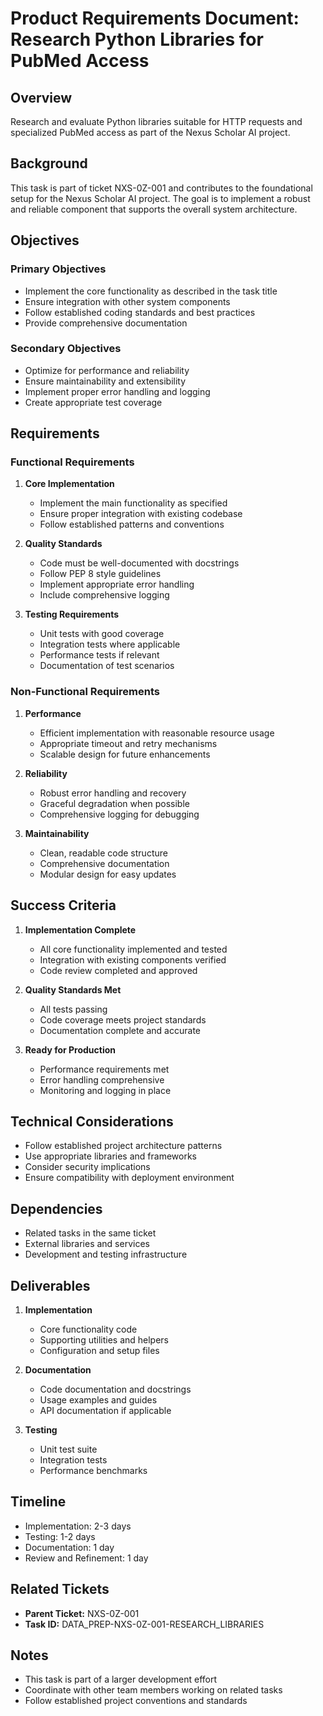 # Product Requirements Document: Research Python Libraries for PubMed Access

## Overview

Research and evaluate Python libraries suitable for HTTP requests and specialized PubMed access as part of the Nexus Scholar AI project.

## Background

This task is part of ticket NXS-0Z-001 and contributes to the foundational setup for the Nexus Scholar AI project. The goal is to implement a robust and reliable component that supports the overall system architecture.

## Objectives

### Primary Objectives
- Implement the core functionality as described in the task title
- Ensure integration with other system components
- Follow established coding standards and best practices
- Provide comprehensive documentation

### Secondary Objectives
- Optimize for performance and reliability
- Ensure maintainability and extensibility
- Implement proper error handling and logging
- Create appropriate test coverage

## Requirements

### Functional Requirements
1. **Core Implementation**
   - Implement the main functionality as specified
   - Ensure proper integration with existing codebase
   - Follow established patterns and conventions

2. **Quality Standards**
   - Code must be well-documented with docstrings
   - Follow PEP 8 style guidelines
   - Implement appropriate error handling
   - Include comprehensive logging

3. **Testing Requirements**
   - Unit tests with good coverage
   - Integration tests where applicable
   - Performance tests if relevant
   - Documentation of test scenarios

### Non-Functional Requirements
1. **Performance**
   - Efficient implementation with reasonable resource usage
   - Appropriate timeout and retry mechanisms
   - Scalable design for future enhancements

2. **Reliability**
   - Robust error handling and recovery
   - Graceful degradation when possible
   - Comprehensive logging for debugging

3. **Maintainability**
   - Clean, readable code structure
   - Comprehensive documentation
   - Modular design for easy updates

## Success Criteria

1. **Implementation Complete**
   - All core functionality implemented and tested
   - Integration with existing components verified
   - Code review completed and approved

2. **Quality Standards Met**
   - All tests passing
   - Code coverage meets project standards
   - Documentation complete and accurate

3. **Ready for Production**
   - Performance requirements met
   - Error handling comprehensive
   - Monitoring and logging in place

## Technical Considerations

- Follow established project architecture patterns
- Use appropriate libraries and frameworks
- Consider security implications
- Ensure compatibility with deployment environment

## Dependencies

- Related tasks in the same ticket
- External libraries and services
- Development and testing infrastructure

## Deliverables

1. **Implementation**
   - Core functionality code
   - Supporting utilities and helpers
   - Configuration and setup files

2. **Documentation**
   - Code documentation and docstrings
   - Usage examples and guides
   - API documentation if applicable

3. **Testing**
   - Unit test suite
   - Integration tests
   - Performance benchmarks

## Timeline

- Implementation: 2-3 days
- Testing: 1-2 days
- Documentation: 1 day
- Review and Refinement: 1 day

## Related Tickets

- **Parent Ticket:** NXS-0Z-001
- **Task ID:** DATA_PREP-NXS-0Z-001-RESEARCH_LIBRARIES

## Notes

- This task is part of a larger development effort
- Coordinate with other team members working on related tasks
- Follow established project conventions and standards
